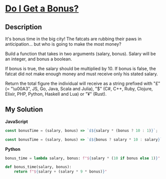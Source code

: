 # [Do I Get a Bonus?](https://www.codewars.com/kata/56f6ad906b88de513f000d96)

## Description

It's bonus time in the big city! The fatcats are rubbing their paws in anticipation... but who is going to make the most money?

Build a function that takes in two arguments (salary, bonus). Salary will be an integer, and bonus a boolean.

If bonus is true, the salary should be multiplied by 10. If bonus is false, the fatcat did not make enough money and must receive only his stated salary.

Return the total figure the individual will receive as a string prefixed with "£" (= "\u00A3", JS, Go, Java, Scala and Julia), "$" (C#, C++, Ruby, Clojure, Elixir, PHP, Python, Haskell and Lua) or "¥" (Rust).

## My Solution

**JavaScript**

```js
const bonusTime = (salary, bonus) => `£${salary * (bonus ? 10 : 1)}`;
```

```js
const bonusTime = (salary, bonus) => `£${bonus ? salary * 10 : salary}`;
```

**Python**

```py
bonus_time = lambda salary, bonus: f"${salary * (10 if bonus else 1)}"
```

```py
def bonus_time(salary, bonus):
    return f"${salary + (salary * 9 * bonus)}"
```
